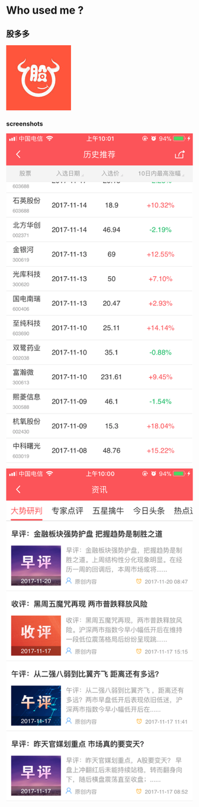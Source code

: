 # Who used me ?

## 股多多

[![股多多](images/gdd/logo.jpg)](https://itunes.apple.com/cn/app/%E8%82%A1%E5%A4%9A%E5%A4%9A/id1219179966?mt=8)

### screenshots

![历史记录](images/gdd/stock-history.png)
![新闻资讯](images/gdd/stock-news.png)
